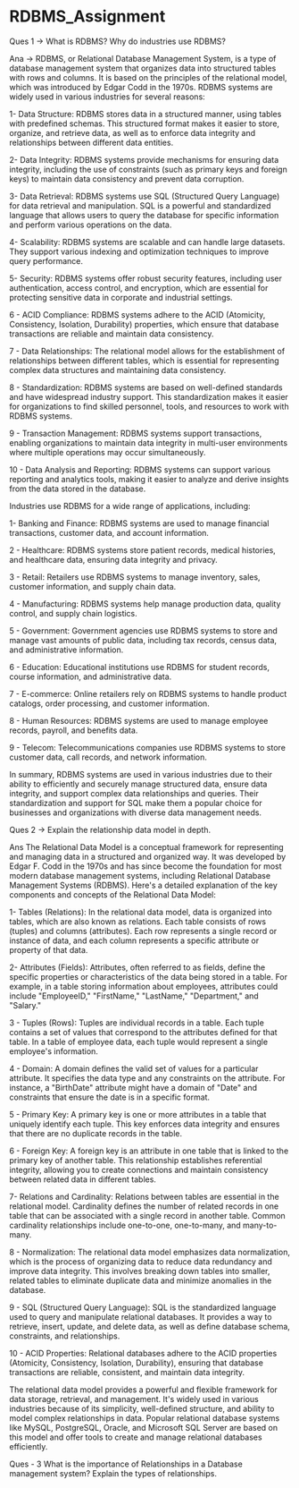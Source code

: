 # RDBMS_Assignment

Ques 1    ->   What is RDBMS? Why do industries use RDBMS?

Ana   ->  RDBMS, or Relational Database Management System, is a type of database management system that organizes data into structured tables with rows and columns. It is based on the principles of the relational model, which was introduced by Edgar Codd in the 1970s. RDBMS systems are widely used in various industries for several reasons:

1- Data Structure: RDBMS stores data in a structured manner, using tables with predefined schemas. This structured format makes it easier to store, organize, and retrieve data, as well as to enforce data integrity and relationships between different data entities.

2- Data Integrity: RDBMS systems provide mechanisms for ensuring data integrity, including the use of constraints (such as primary keys and foreign keys) to maintain data consistency and prevent data corruption.

3- Data Retrieval: RDBMS systems use SQL (Structured Query Language) for data retrieval and manipulation. SQL is a powerful and standardized language that allows users to query the database for specific information and perform various operations on the data.

4- Scalability: RDBMS systems are scalable and can handle large datasets. They support various indexing and optimization techniques to improve query performance.

5- Security: RDBMS systems offer robust security features, including user authentication, access control, and encryption, which are essential for protecting sensitive data in corporate and industrial settings.

6 - ACID Compliance: RDBMS systems adhere to the ACID (Atomicity, Consistency, Isolation, Durability) properties, which ensure that database transactions are reliable and maintain data consistency.

7 - Data Relationships: The relational model allows for the establishment of relationships between different tables, which is essential for representing complex data structures and maintaining data consistency.

8 - Standardization: RDBMS systems are based on well-defined standards and have widespread industry support. This standardization makes it easier for organizations to find skilled personnel, tools, and resources to work with RDBMS systems.

9 - Transaction Management: RDBMS systems support transactions, enabling organizations to maintain data integrity in multi-user environments where multiple operations may occur simultaneously.

10 - Data Analysis and Reporting: RDBMS systems can support various reporting and analytics tools, making it easier to analyze and derive insights from the data stored in the database.

Industries use RDBMS for a wide range of applications, including:

1- Banking and Finance: RDBMS systems are used to manage financial transactions, customer data, and account information.

2 - Healthcare: RDBMS systems store patient records, medical histories, and healthcare data, ensuring data integrity and privacy.

3 - Retail: Retailers use RDBMS systems to manage inventory, sales, customer information, and supply chain data.

4 - Manufacturing: RDBMS systems help manage production data, quality control, and supply chain logistics.

5 - Government: Government agencies use RDBMS systems to store and manage vast amounts of public data, including tax records, census data, and administrative information.

6 - Education: Educational institutions use RDBMS for student records, course information, and administrative data.

7 - E-commerce: Online retailers rely on RDBMS systems to handle product catalogs, order processing, and customer information.

8 - Human Resources: RDBMS systems are used to manage employee records, payroll, and benefits data.

9 - Telecom: Telecommunications companies use RDBMS systems to store customer data, call records, and network information.

In summary, RDBMS systems are used in various industries due to their ability to efficiently and securely manage structured data, ensure data integrity, and support complex data relationships and queries. Their standardization and support for SQL make them a popular choice for businesses and organizations with diverse data management needs.


Ques 2  ->   Explain the relationship data model in depth.  

Ans        The Relational Data Model is a conceptual framework for representing and managing data in a structured and organized way. It was developed by Edgar F. Codd in the 1970s and has since become the foundation for most modern database management systems, including Relational Database Management Systems (RDBMS). Here's a detailed explanation of the key components and concepts of the Relational Data Model:

1- Tables (Relations): In the relational data model, data is organized into tables, which are also known as relations. Each table consists of rows (tuples) and columns (attributes). Each row represents a single record or instance of data, and each column represents a specific attribute or property of that data.

2- Attributes (Fields): Attributes, often referred to as fields, define the specific properties or characteristics of the data being stored in a table. For example, in a table storing information about employees, attributes could include "EmployeeID," "FirstName," "LastName," "Department," and "Salary."

3 - Tuples (Rows): Tuples are individual records in a table. Each tuple contains a set of values that correspond to the attributes defined for that table. In a table of employee data, each tuple would represent a single employee's information.

4 - Domain: A domain defines the valid set of values for a particular attribute. It specifies the data type and any constraints on the attribute. For instance, a "BirthDate" attribute might have a domain of "Date" and constraints that ensure the date is in a specific format.

5 - Primary Key: A primary key is one or more attributes in a table that uniquely identify each tuple. This key enforces data integrity and ensures that there are no duplicate records in the table.

6 - Foreign Key: A foreign key is an attribute in one table that is linked to the primary key of another table. This relationship establishes referential integrity, allowing you to create connections and maintain consistency between related data in different tables.

7- Relations and Cardinality: Relations between tables are essential in the relational model. Cardinality defines the number of related records in one table that can be associated with a single record in another table. Common cardinality relationships include one-to-one, one-to-many, and many-to-many.

8 - Normalization: The relational data model emphasizes data normalization, which is the process of organizing data to reduce data redundancy and improve data integrity. This involves breaking down tables into smaller, related tables to eliminate duplicate data and minimize anomalies in the database.

9 - SQL (Structured Query Language): SQL is the standardized language used to query and manipulate relational databases. It provides a way to retrieve, insert, update, and delete data, as well as define database schema, constraints, and relationships.

10 - ACID Properties: Relational databases adhere to the ACID properties (Atomicity, Consistency, Isolation, Durability), ensuring that database transactions are reliable, consistent, and maintain data integrity.

The relational data model provides a powerful and flexible framework for data storage, retrieval, and management. It's widely used in various industries because of its simplicity, well-defined structure, and ability to model complex relationships in data. Popular relational database systems like MySQL, PostgreSQL, Oracle, and Microsoft SQL Server are based on this model and offer tools to create and manage relational databases efficiently.


Ques - 3  What is the importance of Relationships in a Database management system? Explain the types of relationships.
